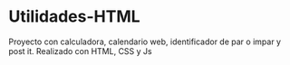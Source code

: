 # Utilidades-HTML
Proyecto con calculadora, calendario web, identificador de par o impar y post it. Realizado con HTML, CSS y Js
